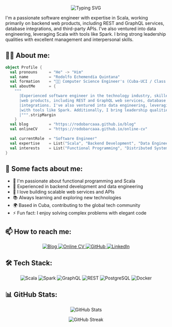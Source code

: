 <!-- ![Header Image](.github/images/header.png) -->

<p align="center">
  <img src="https://readme-typing-svg.herokuapp.com?font=Fira+Code&size=30&pause=1000&color=00D4AA&center=true&vCenter=true&width=600&lines=Hi%2C+I'm+Rodolfo!;Scala+Developer;Backend+Engineer;Data+Engineering+Enthusiast" alt="Typing SVG" />
</p>

I'm a passionate software engineer with expertise in Scala, working primarily on backend web products, including REST and GraphQL services, database integrations, and third-party APIs. I've also ventured into data engineering, leveraging Scala with tools like Spark. I bring strong leadership qualities with excellent management and interpersonal skills.

## 👨‍💻 About me:

```scala
object Profile {
  val pronouns     = "He" -> "Him"
  val name         = "Rodolfo Echemendía Quintana"
  val formation    = "👨‍🎓 Computer Science Engineer's (Cuba-UCI / Class of 2011)"
  val aboutMe      = {
    """
      |Experienced software engineer in the technology industry, skilled in Scala for developing primarily backend 
      |web products, including REST and GraphQL web services, database connections, and interaction with third-party 
      |integrations. I've also ventured into data engineering, leveraging my Scala expertise and seamlessly integrating 
      |with tools like Spark. Additionally, I bring leadership qualities with strong management and interpersonal skills.
      |""".stripMargin
    }
  val blog         = "https://rodobarcaaa.github.io/blog"
  val onlineCV     = "https://rodobarcaaa.github.io/online-cv"
  
  val currentRole  = "Software Engineer"
  val expertise    = List("Scala", "Backend Development", "Data Engineering", "REST APIs", "GraphQL", "Spark")
  val interests    = List("Functional Programming", "Distributed Systems", "Data Processing")
}
```

## 🌟 Some facts about me:

- 🎯 I'm passionate about functional programming and Scala
- 💼 Experienced in backend development and data engineering
- 🚀 I love building scalable web services and APIs
- 📚 Always learning and exploring new technologies
- 🌍 Based in Cuba, contributing to the global tech community
- ⚡ Fun fact: I enjoy solving complex problems with elegant code

## 📫 How to reach me:

<p align="center">
    <a href="https://rodobarcaaa.github.io/blog" target="_blank">
        <img src="https://img.shields.io/badge/Blog-FF5722?style=for-the-badge&logo=blogger&logoColor=white" alt="Blog"/>
    </a>
    <a href="https://rodobarcaaa.github.io/online-cv" target="_blank">
        <img src="https://img.shields.io/badge/CV-4285F4?style=for-the-badge&logo=google-chrome&logoColor=white" alt="Online CV"/>
    </a>
    <a href="https://github.com/rodobarcaaa" target="_blank">
        <img src="https://img.shields.io/badge/GitHub-100000?style=for-the-badge&logo=github&logoColor=white" alt="GitHub"/>
    </a>
    <a href="https://linkedin.com/in/rodobarcaaa" target="_blank">
        <img src="https://img.shields.io/badge/LinkedIn-0077B5?style=for-the-badge&logo=linkedin&logoColor=white" alt="LinkedIn"/>
    </a>
</p>

## 🛠️ Tech Stack:

<p align="center">
    <img src="https://img.shields.io/badge/Scala-DC322F?style=for-the-badge&logo=scala&logoColor=white" alt="Scala"/>
    <img src="https://img.shields.io/badge/Apache_Spark-E25A1C?style=for-the-badge&logo=apache-spark&logoColor=white" alt="Spark"/>
    <img src="https://img.shields.io/badge/GraphQL-E10098?style=for-the-badge&logo=graphql&logoColor=white" alt="GraphQL"/>
    <img src="https://img.shields.io/badge/REST-02569B?style=for-the-badge&logo=rest&logoColor=white" alt="REST"/>
    <img src="https://img.shields.io/badge/PostgreSQL-316192?style=for-the-badge&logo=postgresql&logoColor=white" alt="PostgreSQL"/>
    <img src="https://img.shields.io/badge/Docker-2496ED?style=for-the-badge&logo=docker&logoColor=white" alt="Docker"/>
</p>

## 📊 GitHub Stats:

<p align="center">
    <img src="https://github-readme-stats.vercel.app/api?username=rodobarcaaa&show_icons=true&theme=tokyonight&hide_border=true" alt="GitHub Stats" />
</p>

<p align="center">
    <img src="https://github-readme-streak-stats.herokuapp.com/?user=rodobarcaaa&theme=tokyonight&hide_border=true" alt="GitHub Streak" />
</p>

<!-- ![Footer Image](.github/images/footer.png) -->
